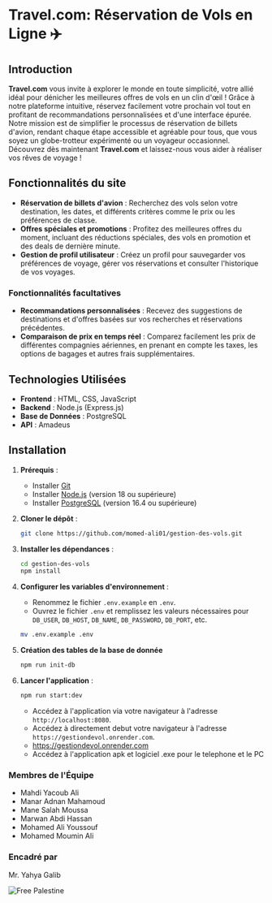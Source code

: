 # Travel.com: Réservation de Vols en Ligne ✈️

## Introduction

**Travel.com** vous invite à explorer le monde en toute simplicité, votre allié idéal pour dénicher les meilleures offres de vols en un clin d'œil ! Grâce à notre plateforme intuitive, réservez facilement votre prochain vol tout en profitant de recommandations personnalisées et d'une interface épurée. Notre mission est de simplifier le processus de réservation de billets d'avion, rendant chaque étape accessible et agréable pour tous, que vous soyez un globe-trotteur expérimenté ou un voyageur occasionnel. Découvrez dès maintenant **Travel.com** et laissez-nous vous aider à réaliser vos rêves de voyage !

## Fonctionnalités du site

- **Réservation de billets d'avion** : Recherchez des vols selon votre destination, les dates, et différents critères comme le prix ou les préférences de classe.
- **Offres spéciales et promotions** : Profitez des meilleures offres du moment, incluant des réductions spéciales, des vols en promotion et des deals de dernière minute.
- **Gestion de profil utilisateur** : Créez un profil pour sauvegarder vos préférences de voyage, gérer vos réservations et consulter l'historique de vos voyages.

### Fonctionnalités facultatives

- **Recommandations personnalisées** : Recevez des suggestions de destinations et d'offres basées sur vos recherches et réservations précédentes.
- **Comparaison de prix en temps réel** : Comparez facilement les prix de différentes compagnies aériennes, en prenant en compte les taxes, les options de bagages et autres frais supplémentaires.

## Technologies Utilisées

- **Frontend** : HTML, CSS, JavaScript
- **Backend** : Node.js (Express.js)
- **Base de Données** : PostgreSQL
- **API** : Amadeus

## Installation

1. **Prérequis** :
    - Installer [Git](https://git-scm.com/downloads)
    - Installer [Node.js](https://nodejs.org/en/download/package-manager) (version 18 ou supérieure)
    - Installer [PostgreSQL](https://www.postgresql.org/) (version 16.4 ou supérieure)

2. **Cloner le dépôt** :

    ```sh
    git clone https://github.com/momed-ali01/gestion-des-vols.git 
    ```

3. **Installer les dépendances** :

    ```sh
    cd gestion-des-vols
    npm install
    ```

4. **Configurer les variables d'environnement** :
    - Renommez le fichier `.env.example` en `.env`.
    - Ouvrez le fichier `.env` et remplissez les valeurs nécessaires pour `DB_USER`, `DB_HOST`, `DB_NAME`, `DB_PASSWORD`, `DB_PORT`, etc.

    ```sh
    mv .env.example .env
    ```

5. **Création des tables de la base de donnée**

    ```sh
    npm run init-db
    ```

6. **Lancer l'application** :

    ```sh
    npm run start:dev
    ```

    - Accédez à l'application via votre navigateur à l'adresse `http://localhost:8080`.
    - Accédez à directement debut votre navigateur à l'adresse `https://gestiondevol.onrender.com`.
    - https://gestiondevol.onrender.com
    - Accédez à l'application  apk et logiciel .exe pour le telephone et le PC

### Membres de l'Équipe

- Mahdi Yacoub Ali
- Manar Adnan Mahamoud
- Mane Salah Moussa
- Marwan Abdi Hassan
- Mohamed Ali Youssouf
- Mohamed Moumin Ali

### Encadré par

Mr. Yahya Galib

![Free Palestine](https://github.com/said7388/developer-portfolio/assets/77630868/c0064908-cd5f-4751-a77c-eba90a62b55c)
